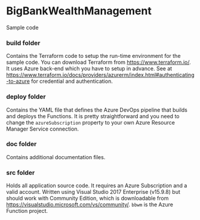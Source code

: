 # BigBankWealthManagement
Sample code

### build folder
Contains the Terraform code to setup the run-time environment for the sample code.
You can download Terraform from https://www.terraform.io/.
It uses Azure back-end which you have to setup in advance.
See at https://www.terraform.io/docs/providers/azurerm/index.html#authenticating-to-azure for credential and authentication.

### deploy folder
Contains the YAML file that defines the Azure DevOps pipeline that builds and deploys the Functions.
It is pretty straightforward and you need to change the `azureSubscription` property to your own Azure Resource Manager Service connection.

### doc folder
Contains additional documentation files.

### src folder
Holds all application source code. It requires an Azure Subscription and a valid account.
Written using Visual Studio 2017 Enterprise (v15.9.8) but should work with Community Edition, which is downloadable from https://visualstudio.microsoft.com/vs/community/.
`bbwm` is the Azure Function project.